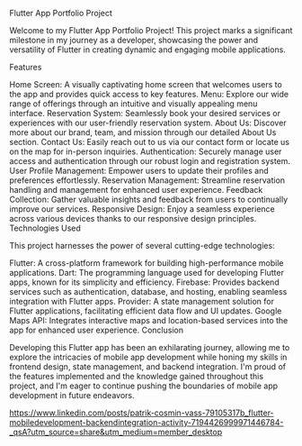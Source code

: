 Flutter App Portfolio Project

Welcome to my Flutter App Portfolio Project! This project marks a significant milestone in my journey as a developer, showcasing the power and versatility of Flutter in creating dynamic and engaging mobile applications.

Features

Home Screen: A visually captivating home screen that welcomes users to the app and provides quick access to key features.
Menu: Explore our wide range of offerings through an intuitive and visually appealing menu interface.
Reservation System: Seamlessly book your desired services or experiences with our user-friendly reservation system.
About Us: Discover more about our brand, team, and mission through our detailed About Us section.
Contact Us: Easily reach out to us via our contact form or locate us on the map for in-person inquiries.
Authentication: Securely manage user access and authentication through our robust login and registration system.
User Profile Management: Empower users to update their profiles and preferences effortlessly.
Reservation Management: Streamline reservation handling and management for enhanced user experience.
Feedback Collection: Gather valuable insights and feedback from users to continually improve our services.
Responsive Design: Enjoy a seamless experience across various devices thanks to our responsive design principles.
Technologies Used

This project harnesses the power of several cutting-edge technologies:

Flutter: A cross-platform framework for building high-performance mobile applications.
Dart: The programming language used for developing Flutter apps, known for its simplicity and efficiency.
Firebase: Provides backend services such as authentication, database, and hosting, enabling seamless integration with Flutter apps.
Provider: A state management solution for Flutter applications, facilitating efficient data flow and UI updates.
Google Maps API: Integrates interactive maps and location-based services into the app for enhanced user experience.
Conclusion

Developing this Flutter app has been an exhilarating journey, allowing me to explore the intricacies of mobile app development while honing my skills in frontend design, state management, and backend integration. I'm proud of the features implemented and the knowledge gained throughout this project, and I'm eager to continue pushing the boundaries of mobile app development in future endeavors.

https://www.linkedin.com/posts/patrik-cosmin-vass-79105317b_flutter-mobiledevelopment-backendintegration-activity-7194426999971446784-_qsA?utm_source=share&utm_medium=member_desktop

